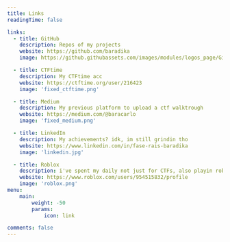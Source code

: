 ```yaml
---
title: Links
readingTime: false

links:
  - title: GitHub
    description: Repos of my projects 
    website: https://github.com/baradika
    image: https://github.githubassets.com/images/modules/logos_page/GitHub-Mark.png

  - title: CTFtime
    description: My CTFtime acc 
    website: https://ctftime.org/user/216423
    image: 'fixed_ctftime.png'

  - title: Medium
    description: My previous platform to upload a ctf walktrough
    website: https://medium.com/@baracarlo
    image: 'fixed_medium.png'

  - title: LinkedIn
    description: My achievements? idk, im still grindin tho
    website: https://www.linkedin.com/in/fase-rais-baradika
    image: 'linkedin.jpg'

  - title: Roblox
    description: i've spent my daily not just for CTFs, also playin roblox :v
    website: https://www.roblox.com/users/954515832/profile
    image: 'roblox.png'
menu:
    main:
        weight: -50
        params:
            icon: link

comments: false
---
```

